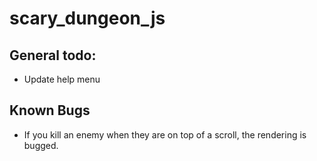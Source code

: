 # scary_dungeon_js

## General todo:
- Update help menu

## Known Bugs
- If you kill an enemy when they are on top of a scroll, the rendering is bugged.
